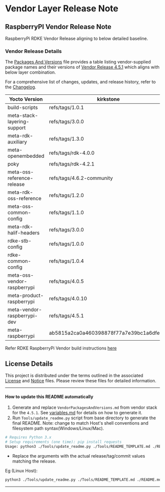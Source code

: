 # Vendor Layer Release Note
## RaspberryPI Vendor Release Note
RaspberryPi RDKE Vendor Release aligning to below detailed baseline.

### Vendor Release Details
The [Packages And Versions](VendorPackagesAndVersions.md) file provides a table listing vendor-supplied package names and their versions of [Vendor Release 4.5.1](https://github.com/rdkcentral/vendor-manifest-raspberrypi/releases/tag/4.5.1) which aligns with below layer combination.

For a comprehensive list of changes, updates, and release history, refer to the [Changelog](CHANGELOG.md).

| Yocto Version | kirkstone |
|--------------|-----------------|
| build-scripts | refs/tags/1.0.1 |
| meta-stack-layering-support | refs/tags/3.0.0 |
| meta-rdk-auxiliary | refs/tags/1.3.0 |
| meta-openembedded | refs/tags/rdk-4.0.0 |
| poky | refs/tags/rdk-4.2.1 |
| meta-oss-reference-release | refs/tags/4.6.2-community |
| meta-rdk-oss-reference | refs/tags/1.2.0 |
| meta-oss-common-config | refs/tags/1.1.0 |
| meta-rdk-halif-headers | refs/tags/3.0.0 |
| rdke-stb-config | refs/tags/1.0.0 |
| rdke-common-config | refs/tags/1.0.4 |
| meta-oss-vendor-raspberrypi | refs/tags/4.0.5 |
| meta-product-raspberrypi | refs/tags/4.0.10 |
| meta-vendor-raspberrypi-dev | refs/tags/4.5.1 |
| meta-raspberrypi | ab5815a2ca0a460398878f77a7e39bc1a6dfe0bf |

Refer RDKE RaspberryPi Vendor build instructions [here](https://github.com/rdkcentral/vendor-manifest-raspberrypi?tab=readme-ov-file#vendor-manifest-raspberrypi)

## License Details
This project is distributed under the terms outlined in the associated [License](LICENSE) and [Notice](NOTICE) files. Please review these files for detailed information.

---

#### How to update this README automatically

1. Generate and replace `VendorPackagesAndVersions.md` from vendor stack for the `4.5.1`. See [variables.md](https://github.com/rdkcentral/meta-stack-layering-support/blob/main/docs/variables.md) for details on how to generate it.
2. Run `Tools/update_readme.py` script from base directory to generate the final README. Note: change to match Host's shell conventions and filesystem path syntax(Windows/Linux/Mac).
```sh
# Requires Python 3.x
# Setup requirements (one time): pip install requests
Usage: python3 ./Tools/update_readme.py ./Tools/README_TEMPLATE.md ./README.md <MANIFEST_NAME> 4.5.1
```
- Replace the arguments with the actual release/tag/commit values matching the release.

Eg (Linux Host):
```sh
python3 ./Tools/update_readme.py ./Tools/README_TEMPLATE.md ./README.md rdke-raspberrypi.xml 4.5.1
```

---
